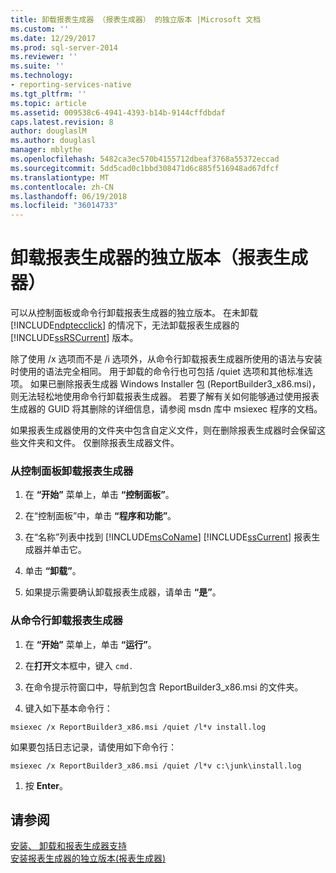 ```yaml
---
title: 卸载报表生成器 （报表生成器） 的独立版本 |Microsoft 文档
ms.custom: ''
ms.date: 12/29/2017
ms.prod: sql-server-2014
ms.reviewer: ''
ms.suite: ''
ms.technology:
- reporting-services-native
ms.tgt_pltfrm: ''
ms.topic: article
ms.assetid: 009538c6-4941-4393-b14b-9144cffdbdaf
caps.latest.revision: 8
author: douglaslM
ms.author: douglasl
manager: mblythe
ms.openlocfilehash: 5482ca3ec570b4155712dbeaf3768a55372eccad
ms.sourcegitcommit: 5dd5cad0c1bbd308471d6c885f516948ad67dfcf
ms.translationtype: MT
ms.contentlocale: zh-CN
ms.lasthandoff: 06/19/2018
ms.locfileid: "36014733"
---
```

# <a name="uninstall-the-stand-alone-version-of-report-builder-report-builder"></a>卸载报表生成器的独立版本（报表生成器）
  可以从控制面板或命令行卸载报表生成器的独立版本。 在未卸载 [!INCLUDE[ndptecclick](../../includes/ndptecclick-md.md)] 的情况下，无法卸载报表生成器的 [!INCLUDE[ssRSCurrent](../../includes/ssrscurrent-md.md)] 版本。  
  
 除了使用 /x 选项而不是 /i 选项外，从命令行卸载报表生成器所使用的语法与安装时使用的语法完全相同。 用于卸载的命令行也可包括 /quiet 选项和其他标准选项。 如果已删除报表生成器 Windows Installer 包 (ReportBuilder3_x86.msi)，则无法轻松地使用命令行卸载报表生成器。 若要了解有关如何能够通过使用报表生成器的 GUID 将其删除的详细信息，请参阅 msdn 库中 msiexec 程序的文档。  
  
 如果报表生成器使用的文件夹中包含自定义文件，则在删除报表生成器时会保留这些文件夹和文件。 仅删除报表生成器文件。  
  
### <a name="to-uninstall-report-builder-from-the-control-panel"></a>从控制面板卸载报表生成器  
  
1.  在 **“开始”** 菜单上，单击 **“控制面板”**。  
  
2.  在“控制面板”中，单击 **“程序和功能”**。  
  
3.  在“名称”列表中找到 [!INCLUDE[msCoName](../../includes/msconame-md.md)] [!INCLUDE[ssCurrent](../../includes/sscurrent-md.md)] 报表生成器并单击它。  
  
4.  单击 **“卸载”**。  
  
5.  如果提示需要确认卸载报表生成器，请单击 **“是”**。  
  
### <a name="to-uninstall-report-builder-from-the-command-line"></a>从命令行卸载报表生成器  
  
1.  在 **“开始”** 菜单上，单击 **“运行”**。  
  
2.  在**打开**文本框中，键入 `cmd.`  
  
3.  在命令提示符窗口中，导航到包含 ReportBuilder3_x86.msi 的文件夹。  
  
4.  键入如下基本命令行：  
  
 `msiexec /x ReportBuilder3_x86.msi /quiet /l*v install.log`  
  
 如果要包括日志记录，请使用如下命令行：  
  
 `msiexec /x ReportBuilder3_x86.msi /quiet /l*v c:\junk\install.log`  
  
1.  按 **Enter**。  
  
## <a name="see-also"></a>请参阅  
 [安装、 卸载和报表生成器支持](../install-uninstall-and-report-builder-support.md)   
 [安装报表生成器的独立版本&#40;报表生成器&#41;](install-report-builder.md)  
  
  